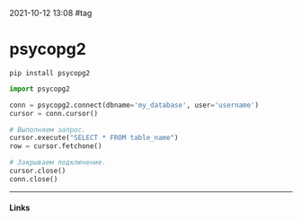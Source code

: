 2021-10-12 13:08
#tag
# psycopg2
`pip install psycopg2`
```py
import psycopg2

conn = psycopg2.connect(dbname='my_database', user='username')
cursor = conn.cursor()

# Выполняем запрос.
cursor.execute("SELECT * FROM table_name")
row = cursor.fetchone()

# Закрываем подключение.
cursor.close()
conn.close()
```
_____________
#### Links
